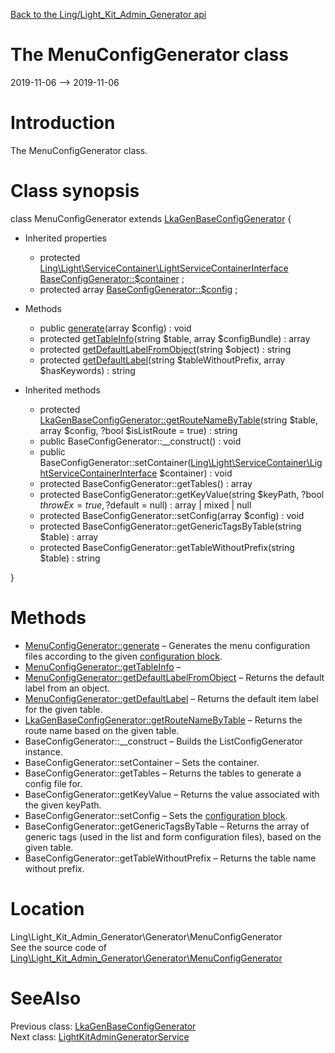 [Back to the Ling/Light_Kit_Admin_Generator api](https://github.com/lingtalfi/Light_Kit_Admin_Generator/blob/master/doc/api/Ling/Light_Kit_Admin_Generator.md)



The MenuConfigGenerator class
================
2019-11-06 --> 2019-11-06






Introduction
============

The MenuConfigGenerator class.



Class synopsis
==============


class <span class="pl-k">MenuConfigGenerator</span> extends [LkaGenBaseConfigGenerator](https://github.com/lingtalfi/Light_Kit_Admin_Generator/blob/master/doc/api/Ling/Light_Kit_Admin_Generator/Generator/LkaGenBaseConfigGenerator.md)  {

- Inherited properties
    - protected [Ling\Light\ServiceContainer\LightServiceContainerInterface](https://github.com/lingtalfi/Light/blob/master/doc/api/Ling/Light/ServiceContainer/LightServiceContainerInterface.md) [BaseConfigGenerator::$container](#property-container) ;
    - protected array [BaseConfigGenerator::$config](#property-config) ;

- Methods
    - public [generate](https://github.com/lingtalfi/Light_Kit_Admin_Generator/blob/master/doc/api/Ling/Light_Kit_Admin_Generator/Generator/MenuConfigGenerator/generate.md)(array $config) : void
    - protected [getTableInfo](https://github.com/lingtalfi/Light_Kit_Admin_Generator/blob/master/doc/api/Ling/Light_Kit_Admin_Generator/Generator/MenuConfigGenerator/getTableInfo.md)(string $table, array $configBundle) : array
    - protected [getDefaultLabelFromObject](https://github.com/lingtalfi/Light_Kit_Admin_Generator/blob/master/doc/api/Ling/Light_Kit_Admin_Generator/Generator/MenuConfigGenerator/getDefaultLabelFromObject.md)(string $object) : string
    - protected [getDefaultLabel](https://github.com/lingtalfi/Light_Kit_Admin_Generator/blob/master/doc/api/Ling/Light_Kit_Admin_Generator/Generator/MenuConfigGenerator/getDefaultLabel.md)(string $tableWithoutPrefix, array $hasKeywords) : string

- Inherited methods
    - protected [LkaGenBaseConfigGenerator::getRouteNameByTable](https://github.com/lingtalfi/Light_Kit_Admin_Generator/blob/master/doc/api/Ling/Light_Kit_Admin_Generator/Generator/LkaGenBaseConfigGenerator/getRouteNameByTable.md)(string $table, array $config, ?bool $isListRoute = true) : string
    - public BaseConfigGenerator::__construct() : void
    - public BaseConfigGenerator::setContainer([Ling\Light\ServiceContainer\LightServiceContainerInterface](https://github.com/lingtalfi/Light/blob/master/doc/api/Ling/Light/ServiceContainer/LightServiceContainerInterface.md) $container) : void
    - protected BaseConfigGenerator::getTables() : array
    - protected BaseConfigGenerator::getKeyValue(string $keyPath, ?bool $throwEx = true, ?$default = null) : array | mixed | null
    - protected BaseConfigGenerator::setConfig(array $config) : void
    - protected BaseConfigGenerator::getGenericTagsByTable(string $table) : array
    - protected BaseConfigGenerator::getTableWithoutPrefix(string $table) : string

}






Methods
==============

- [MenuConfigGenerator::generate](https://github.com/lingtalfi/Light_Kit_Admin_Generator/blob/master/doc/api/Ling/Light_Kit_Admin_Generator/Generator/MenuConfigGenerator/generate.md) &ndash; Generates the menu configuration files according to the given [configuration block](https://github.com/lingtalfi/Light_Kit_Admin_Generator/blob/master/doc/pages/lkagen-configuration-example.md).
- [MenuConfigGenerator::getTableInfo](https://github.com/lingtalfi/Light_Kit_Admin_Generator/blob/master/doc/api/Ling/Light_Kit_Admin_Generator/Generator/MenuConfigGenerator/getTableInfo.md) &ndash; 
- [MenuConfigGenerator::getDefaultLabelFromObject](https://github.com/lingtalfi/Light_Kit_Admin_Generator/blob/master/doc/api/Ling/Light_Kit_Admin_Generator/Generator/MenuConfigGenerator/getDefaultLabelFromObject.md) &ndash; Returns the default label from an object.
- [MenuConfigGenerator::getDefaultLabel](https://github.com/lingtalfi/Light_Kit_Admin_Generator/blob/master/doc/api/Ling/Light_Kit_Admin_Generator/Generator/MenuConfigGenerator/getDefaultLabel.md) &ndash; Returns the default item label for the given table.
- [LkaGenBaseConfigGenerator::getRouteNameByTable](https://github.com/lingtalfi/Light_Kit_Admin_Generator/blob/master/doc/api/Ling/Light_Kit_Admin_Generator/Generator/LkaGenBaseConfigGenerator/getRouteNameByTable.md) &ndash; Returns the route name based on the given table.
- BaseConfigGenerator::__construct &ndash; Builds the ListConfigGenerator instance.
- BaseConfigGenerator::setContainer &ndash; Sets the container.
- BaseConfigGenerator::getTables &ndash; Returns the tables to generate a config file for.
- BaseConfigGenerator::getKeyValue &ndash; Returns the value associated with the given keyPath.
- BaseConfigGenerator::setConfig &ndash; Sets the [configuration block](https://github.com/lingtalfi/Light_Kit_Admin_Generator/blob/master/doc/pages/lkagen-configuration-example.md).
- BaseConfigGenerator::getGenericTagsByTable &ndash; Returns the array of generic tags (used in the list and form configuration files), based on the given table.
- BaseConfigGenerator::getTableWithoutPrefix &ndash; Returns the table name without prefix.





Location
=============
Ling\Light_Kit_Admin_Generator\Generator\MenuConfigGenerator<br>
See the source code of [Ling\Light_Kit_Admin_Generator\Generator\MenuConfigGenerator](https://github.com/lingtalfi/Light_Kit_Admin_Generator/blob/master/Generator/MenuConfigGenerator.php)



SeeAlso
==============
Previous class: [LkaGenBaseConfigGenerator](https://github.com/lingtalfi/Light_Kit_Admin_Generator/blob/master/doc/api/Ling/Light_Kit_Admin_Generator/Generator/LkaGenBaseConfigGenerator.md)<br>Next class: [LightKitAdminGeneratorService](https://github.com/lingtalfi/Light_Kit_Admin_Generator/blob/master/doc/api/Ling/Light_Kit_Admin_Generator/Service/LightKitAdminGeneratorService.md)<br>
